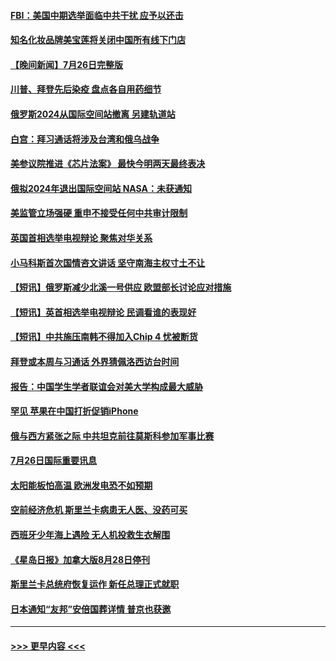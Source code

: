 #### [FBI：美国中期选举面临中共干扰 应予以还击](../pages/prog202/a103488325.md?t=07271651) 
#### [知名化妆品牌美宝莲将关闭中国所有线下门店](../pages/prog202/a103488259.md?t=07271651) 
#### [【晚间新闻】7月26日完整版](../pages/prog202/a103488161.md?t=07271651) 
#### [川普、拜登先后染疫 盘点各自用药细节](../pages/prog202/a103488173.md?t=07271651) 
#### [俄罗斯2024从国际空间站撤离 另建轨道站](../pages/prog202/a103488057.md?t=07271651) 
#### [白宫：拜习通话将涉及台湾和俄乌战争](../pages/prog202/a103487983.md?t=07271651) 
#### [美参议院推进《芯片法案》 最快今明两天最终表决](../pages/prog202/a103487960.md?t=07271651) 
#### [俄拟2024年退出国际空间站 NASA：未获通知](../pages/prog202/a103487944.md?t=07271651) 
#### [美监管立场强硬 重申不接受任何中共审计限制](../pages/prog202/a103487712.md?t=07271651) 
#### [英国首相选举电视辩论 聚焦对华关系](../pages/prog202/a103487880.md?t=07271651) 
#### [小马科斯首次国情咨文讲话 坚守南海主权寸土不让](../pages/prog202/a103487878.md?t=07271651) 
#### [【短讯】俄罗斯减少北溪一号供应 欧盟部长讨论应对措施](../pages/prog202/a103487876.md?t=07271651) 
#### [【短讯】英首相选举电视辩论 民调看谁的表现好](../pages/prog202/a103487872.md?t=07271651) 
#### [【短讯】中共施压南韩不得加入Chip 4 忧被断货](../pages/prog202/a103487888.md?t=07271651) 
#### [拜登或本周与习通话 外界猜佩洛西访台时间](../pages/prog202/a103487708.md?t=07271651) 
#### [报告：中国学生学者联谊会对美大学构成最大威胁](../pages/prog202/a103487631.md?t=07271651) 
#### [罕见 苹果在中国打折促销iPhone](../pages/prog202/a103487626.md?t=07271651) 
#### [俄与西方紧张之际 中共坦克前往莫斯科参加军事比赛](../pages/prog202/a103487620.md?t=07271651) 
#### [7月26日国际重要讯息](../pages/prog202/a103487591.md?t=07271651) 
#### [太阳能板怕高温 欧洲发电恐不如预期](../pages/prog202/a103487546.md?t=07271651) 
#### [空前经济危机 斯里兰卡病患无人医、没药可买](../pages/prog202/a103487535.md?t=07271651) 
#### [西班牙少年海上遇险 无人机投救生衣解围](../pages/prog202/a103487479.md?t=07271651) 
#### [《星岛日报》加拿大版8月28日停刊](../pages/prog202/a103487429.md?t=07271651) 
#### [斯里兰卡总统府恢复运作 新任总理正式就职](../pages/prog202/a103487385.md?t=07271651) 
#### [日本通知“友邦”安倍国葬详情 普京也获邀](../pages/prog202/a103487380.md?t=07271651) 

----
#### [ >>> 更早内容 <<< ](../indexes/prog202-earlier.md)
